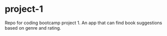 # project-1
Repo for coding bootcamp project 1. An app that can find book suggestions based on genre and rating.
